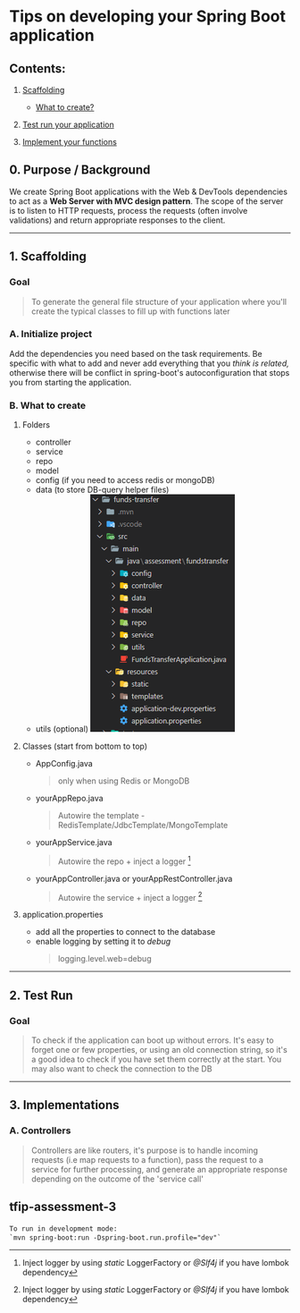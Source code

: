 # Tips on developing your Spring Boot application
## Contents:
1. [Scaffolding](#1-scaffolding)
    - [What to create?](#b-what-to-create)

2. [Test run your application](#2-test-run)

3. [Implement your functions](#3-implementations)



## 0. Purpose / Background

We create Spring Boot applications with the Web & DevTools dependencies to act as a **Web Server with MVC design pattern**. The scope of the server is to listen to HTTP requests, process the requests (often involve validations) and return appropriate responses to the client.

---

## 1. Scaffolding
### Goal
> To generate the general file structure of your application where you'll create the typical classes to fill up with functions later

### A. Initialize project
Add the dependencies you need based on the task requirements. Be specific with what to add and never add everything that you *think is related,* otherwise there will be conflict in spring-boot's autoconfiguration that stops you from starting the application. 

### B. What to create
1. Folders
    - controller
    - service
    - repo
    - model
    - config (if you need to access redis or mongoDB)
    - data (to store DB-query helper files)
    - utils (optional)
![folder_structure](/img/folder-structure.png)

2. Classes (start from bottom to top)
    - AppConfig.java 
        > only when using Redis or MongoDB
    - yourAppRepo.java
        > Autowire the template - RedisTemplate/JdbcTemplate/MongoTemplate
    - yourAppService.java
        > Autowire the repo + inject a logger [^1]
    - yourAppController.java or yourAppRestController.java
        > Autowire the service + inject a logger [^1]
     
3. application.properties
    - add all the properties to connect to the database
    - enable logging by setting it to *debug*
        > logging.level.web=debug

[^1]: Inject logger by using *static* LoggerFactory or *@Slf4j* if you have lombok dependency
---

## 2. Test Run
### Goal
> To check if the application can boot up without errors. 
It's easy to forget one or few properties, or using an old connection string, so it's a good idea to check if you have set them correctly at the start. You may also want to check the connection to the DB 
---

## 3. Implementations
### A. Controllers
> Controllers are like routers, it's purpose is to handle incoming requests (i.e map requests to a function), pass the request to a service for further processing, and generate an appropriate response depending on the outcome of the 'service call'



## tfip-assessment-3
```
To run in development mode:
`mvn spring-boot:run -Dspring-boot.run.profile="dev"`
```
